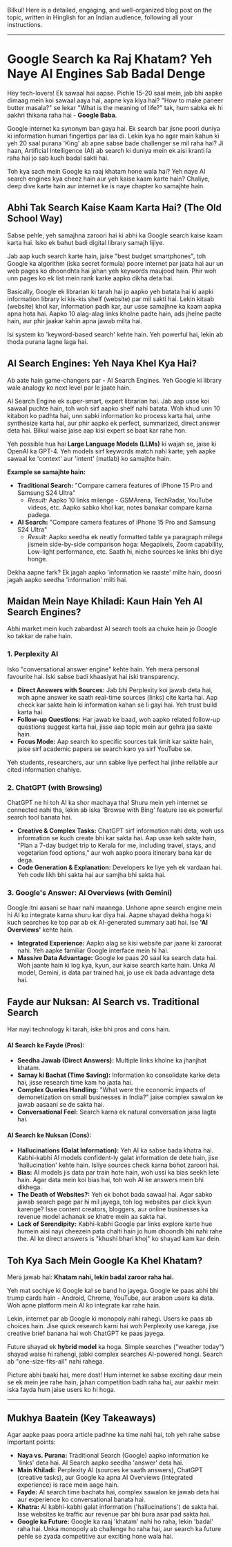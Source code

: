 Bilkul! Here is a detailed, engaging, and well-organized blog post on the topic, written in Hinglish for an Indian audience, following all your instructions.

---

# Google Search ka Raj Khatam? Yeh Naye AI Engines Sab Badal Denge

Hey tech-lovers! Ek sawaal hai aapse. Pichle 15-20 saal mein, jab bhi aapke dimaag mein koi sawaal aaya hai, aapne kya kiya hai? "How to make paneer butter masala?" se lekar "What is the meaning of life?" tak, hum sabka ek hi aakhri thikana raha hai - **Google Baba**.

Google internet ka synonym ban gaya hai. Ek search bar jisne poori duniya ki information humari fingertips par laa di. Lekin kya ho agar main kahun ki yeh 20 saal purana 'King' ab apne sabse bade challenger se mil raha hai? Ji haan, Artificial Intelligence (AI) ab search ki duniya mein ek aisi kranti la raha hai jo sab kuch badal sakti hai.

Toh kya sach mein Google ka raaj khatam hone wala hai? Yeh naye AI search engines kya cheez hain aur yeh kaise kaam karte hain? Chaliye, deep dive karte hain aur internet ke is naye chapter ko samajhte hain.

## Abhi Tak Search Kaise Kaam Karta Hai? (The Old School Way)

Sabse pehle, yeh samajhna zaroori hai ki abhi ka Google search kaise kaam karta hai. Isko ek bahut badi digital library samajh lijiye.

Jab aap kuch search karte hain, jaise "best budget smartphones", toh Google ka algorithm (iska secret formula) poore internet par jaata hai aur un web pages ko dhoondhta hai jahan yeh keywords maujood hain. Phir woh unn pages ko ek list mein rank karke aapko dikha deta hai.

Basically, Google ek librarian ki tarah hai jo aapko yeh batata hai ki aapki information library ki kis-kis shelf (website) par mil sakti hai. Lekin kitaab (website) khol kar, information padh kar, aur usse samajhne ka kaam aapka apna hota hai. Aapko 10 alag-alag links kholne padte hain, ads jhelne padte hain, aur phir jaakar kahin apna jawab milta hai.

Isi system ko 'keyword-based search' kehte hain. Yeh powerful hai, lekin ab thoda purana lagne laga hai.

## AI Search Engines: Yeh Naya Khel Kya Hai?

Ab aate hain game-changers par - AI Search Engines. Yeh Google ki library wale analogy ko next level par le jaate hain.

AI Search Engine ek super-smart, expert librarian hai. Jab aap usse koi sawaal puchte hain, toh woh sirf aapko shelf nahi batata. Woh khud unn 10 kitabon ko padhta hai, unn sabki information ko process karta hai, unhe synthesize karta hai, aur phir aapko ek perfect, summarized, direct answer deta hai. Bilkul waise jaise aap kisi expert se baat kar rahe hon.

Yeh possible hua hai **Large Language Models (LLMs)** ki wajah se, jaise ki OpenAI ka GPT-4. Yeh models sirf keywords match nahi karte; yeh aapke sawaal ke 'context' aur 'intent' (matlab) ko samajhte hain.

**Example se samajhte hain:**
-   **Traditional Search:** "Compare camera features of iPhone 15 Pro and Samsung S24 Ultra"
    -   *Result:* Aapko 10 links milenge - GSMArena, TechRadar, YouTube videos, etc. Aapko sabko khol kar, notes banakar compare karna padega.
-   **AI Search:** "Compare camera features of iPhone 15 Pro and Samsung S24 Ultra"
    -   *Result:* Aapko seedha ek neatly formatted table ya paragraph milega jismein side-by-side comparison hoga: Megapixels, Zoom capability, Low-light performance, etc. Saath hi, niche sources ke links bhi diye honge.

Dekha aapne fark? Ek jagah aapko 'information ke raaste' milte hain, doosri jagah aapko seedha 'information' milti hai.

## Maidan Mein Naye Khiladi: Kaun Hain Yeh AI Search Engines?

Abhi market mein kuch zabardast AI search tools aa chuke hain jo Google ko takkar de rahe hain.

### 1. Perplexity AI
Isko "conversational answer engine" kehte hain. Yeh mera personal favourite hai. Iski sabse badi khaasiyat hai iski transparency.
-   **Direct Answers with Sources:** Jab bhi Perplexity koi jawab deta hai, woh apne answer ke saath real-time sources (links) cite karta hai. Aap check kar sakte hain ki information kahan se li gayi hai. Yeh trust build karta hai.
-   **Follow-up Questions:** Har jawab ke baad, woh aapko related follow-up questions suggest karta hai, jisse aap topic mein aur gehra jaa sakte hain.
-   **Focus Mode:** Aap search ko specific sources tak limit kar sakte hain, jaise sirf academic papers se search karo ya sirf YouTube se.

Yeh students, researchers, aur unn sabke liye perfect hai jinhe reliable aur cited information chahiye.

### 2. ChatGPT (with Browsing)
ChatGPT ne hi toh AI ka shor machaya tha! Shuru mein yeh internet se connected nahi tha, lekin ab iska 'Browse with Bing' feature ise ek powerful search tool banata hai.
-   **Creative & Complex Tasks:** ChatGPT sirf information nahi deta, woh uss information se kuch create bhi kar sakta hai. Aap usse keh sakte hain, "Plan a 7-day budget trip to Kerala for me, including travel, stays, and vegetarian food options," aur woh aapko poora itinerary bana kar de dega.
-   **Code Generation & Explanation:** Developers ke liye yeh ek vardaan hai. Yeh code likh bhi sakta hai aur samjha bhi sakta hai.

### 3. Google's Answer: AI Overviews (with Gemini)
Google itni aasani se haar nahi maanega. Unhone apne search engine mein hi AI ko integrate karna shuru kar diya hai. Aapne shayad dekha hoga ki kuch searches ke top par ab ek AI-generated summary aati hai. Ise **'AI Overviews'** kehte hain.
-   **Integrated Experience:** Aapko alag se kisi website par jaane ki zaroorat nahi. Yeh aapke familiar Google interface mein hi hai.
-   **Massive Data Advantage:** Google ke paas 20 saal ka search data hai. Woh jaante hain ki log kya, kyun, aur kaise search karte hain. Unka AI model, Gemini, is data par trained hai, jo use ek bada advantage deta hai.

## Fayde aur Nuksan: AI Search vs. Traditional Search

Har nayi technology ki tarah, iske bhi pros and cons hain.

#### AI Search ke Fayde (Pros):
-   **Seedha Jawab (Direct Answers):** Multiple links kholne ka jhanjhat khatam.
-   **Samay ki Bachat (Time Saving):** Information ko consolidate karke deta hai, jisse research time kam ho jaata hai.
-   **Complex Queries Handling:** "What were the economic impacts of demonetization on small businesses in India?" jaise complex sawalon ke jawab aasaani se de sakta hai.
-   **Conversational Feel:** Search karna ek natural conversation jaisa lagta hai.

#### AI Search ke Nuksan (Cons):
-   **Hallucinations (Galat Information):** Yeh AI ka sabse bada khatra hai. Kabhi-kabhi AI models confident-ly galat information de dete hain, jise 'hallucination' kehte hain. Isliye sources check karna bohot zaroori hai.
-   **Bias:** AI models jis data par train hote hain, woh ussi ka bias seekh lete hain. Agar data mein koi bias hai, toh woh AI ke answers mein bhi dikhega.
-   **The Death of Websites?:** Yeh ek bohot bada sawaal hai. Agar sabko jawab search page par hi mil jayega, toh log websites par click kyun karenge? Isse content creators, bloggers, aur online businesses ka revenue model achanak se khatre mein aa sakta hai.
-   **Lack of Serendipity:** Kabhi-kabhi Google par links explore karte hue humein aisi nayi cheezein pata chalti hain jo hum dhoondh bhi nahi rahe the. AI ke direct answers is "khushi bhari khoj" ko shayad kam kar dein.

## Toh Kya Sach Mein Google Ka Khel Khatam?

Mera jawab hai: **Khatam nahi, lekin badal zaroor raha hai.**

Yeh mat sochiye ki Google kal se band ho jayega. Google ke paas abhi bhi trump cards hain - Android, Chrome, YouTube, aur arabon users ka data. Woh apne platform mein AI ko integrate kar rahe hain.

Lekin, internet par ab Google ki monopoly nahi rahegi. Users ke paas ab choices hain. Jise quick research karni hai woh Perplexity use karega, jise creative brief banana hai woh ChatGPT ke paas jayega.

Future shayad ek **hybrid model** ka hoga. Simple searches ("weather today") shayad waise hi rahengi, jabki complex searches AI-powered hongi. Search ab "one-size-fits-all" nahi rahega.

Picture abhi baaki hai, mere dost! Hum internet ke sabse exciting daur mein se ek mein jee rahe hain, jahan competition badh raha hai, aur aakhir mein iska fayda hum jaise users ko hi hoga.

---

## Mukhya Baatein (Key Takeaways)

Agar aapke paas poora article padhne ka time nahi hai, toh yeh rahe sabse important points:

-   **Naya vs. Purana:** Traditional Search (Google) aapko information ke 'links' deta hai. AI Search aapko seedha 'answer' deta hai.
-   **Main Khiladi:** Perplexity AI (sources ke saath answers), ChatGPT (creative tasks), aur Google ka apna AI Overviews (integrated experience) is race mein aage hain.
-   **Fayde:** AI search time bachata hai, complex sawalon ke jawab deta hai aur experience ko conversational banata hai.
-   **Khatra:** AI kabhi-kabhi galat information ('hallucinations') de sakta hai. Isse websites ke traffic aur revenue par bhi bura asar pad sakta hai.
-   **Google ka Future:** Google ka raaj 'khatam' nahi ho raha, lekin 'badal' raha hai. Unka monopoly ab challenge ho raha hai, aur search ka future pehle se zyada competitive aur exciting hone wala hai.